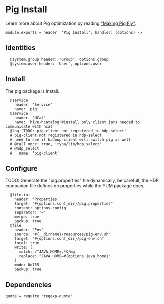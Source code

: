 
# Pig Install

Learn more about Pig optimization by reading ["Making Pig Fly"][fly].

    module.exports = header: 'Pig Install', handler: (options) ->

## Identities

      @system.group header: 'Group', options.group
      @system.user header: 'User', options.user

## Install

The pig package is install.

      @service
        header: 'Service'
        name: 'pig'
      @service
        header: 'HCat'
        name: 'hive-hcatalog'#install only client jars needed to communicate with hcat
      @log 'TODO: pig-client not registered in hdp-select'
      # pig-client not registered in hdp-select
      # need to see if hadoop-client will switch pig as well
      # @call once: true, 'ryba/lib/hdp_select'
      # @hdp_select
      #   name: 'pig-client'

## Configure

TODO: Generate the "pig.properties" file dynamically, be carefull, the HDP
companion file defines no properties while the YUM package does.

      @file.ini
        header: 'Properties'
        target: "#{options.conf_dir}/pig.properties"
        content: options.config
        separator: '='
        merge: true
        backup: true
      @file
        header: 'Env'
        source: "#{__dirname}/resources/pig-env.sh"
        target: "#{options.conf_dir}/pig-env.sh"
        local: true
        write: [
          match: /^JAVA_HOME=.*$/mg
          replace: "JAVA_HOME=#{options.java_home}"
        ]
        mode: 0o755
        backup: true

## Dependencies

    quote = require 'regexp-quote'

[fly]: http://chimera.labs.oreilly.com/books/1234000001811/ch08.html
